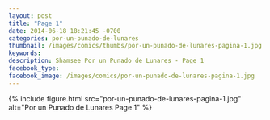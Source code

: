 ```yaml
---
layout: post
title: "Page 1"
date: 2014-06-18 18:21:45 -0700
categories: por-un-punado-de-lunares
thumbnail: /images/comics/thumbs/por-un-punado-de-lunares-pagina-1.jpg
keywords: 
description: Shamsee Por un Punado de Lunares - Page 1
facebook_type: 
facebook_image: /images/comics/por-un-punado-de-lunares-pagina-1.jpg
---
```


{% include figure.html src="por-un-punado-de-lunares-pagina-1.jpg" alt="Por un Punado de Lunares Page 1" %}
